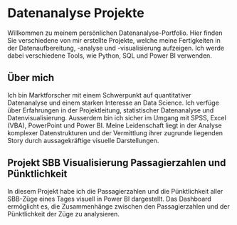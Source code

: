 # Datenanalyse Projekte

Willkommen zu meinem persönlichen Datenanalyse-Portfolio. Hier finden Sie verschiedene von mir erstellte Projekte, welche meine Fertigkeiten in der Datenaufbereitung, -analyse und -visualisierung aufzeigen. Ich werde dabei verschiedene Tools, wie Python, SQL und Power BI verwenden. 

## Über mich

Ich bin Marktforscher mit einem Schwerpunkt auf quantitativer Datenanalyse und einem starken Interesse an Data Science. Ich verfüge über Erfahrungen in der Projektleitung, statistischer Datenanalyse und Datenvisualisierung. Ausserdem bin ich sicher im Umgang mit SPSS, Excel (VBA), PowerPoint und Power BI. Meine Leidenschaft liegt in der Analyse komplexer Datenstrukturen und der Vermittlung ihrer zugrunde liegenden Story durch aussagekräftige visuelle Darstellungen.

## Projekt SBB Visualisierung Passagierzahlen und Pünktlichkeit

In diesem Projekt habe ich die Passagierzahlen und die Pünktlichkeit aller SBB-Züge eines Tages visuell in Power BI dargestellt. Das Dashboard ermöglicht es, die Zusammenhänge zwischen den Passagierzahlen und der Pünktlichkeit der Züge zu analysieren. 
